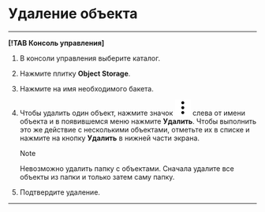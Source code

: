 # Удаление объекта


---

**[!TAB Консоль управления]**

1. В консоли управления выберите каталог.
1. Нажмите плитку **Object Storage**.
1. Нажмите на имя необходимого бакета.
1. Чтобы удалить один объект, нажмите значок ![image](../../../_assets/vertical-ellipsis.svg) слева от имени объекта и в появившемся меню нажмите **Удалить**.
    Чтобы выполнить это же действие с несколькими объектами, отметьте их в списке и нажмите на кнопку **Удалить** в нижней части экрана.

    >[!NOTE]
    >
    >Невозможно удалить папку с объектами. Сначала удалите все объекты из папки и только затем саму папку.
1. Подтвердите удаление.

---
